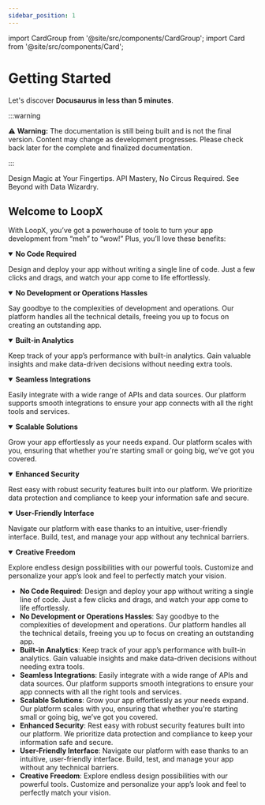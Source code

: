```yaml
---
sidebar_position: 1
---
```


import CardGroup from '@site/src/components/CardGroup';
import Card from '@site/src/components/Card';

# Getting Started

Let's discover **Docusaurus in less than 5 minutes**.

:::warning

⚠️ **Warning:** The documentation is still being built and is not the final version. Content may change as development progresses. Please check back later for the complete and finalized documentation.

:::

<CardGroup>
  <Card
    title="Experience Layer"
    href="/docs/experience-layer/flow-builder"
    icon="/img/experiment.svg"
  >
    Design Magic at Your Fingertips.
  </Card>
  <Card
    title="Extensions Layer"
    href="/docs/extensions-layer/providers"
    icon="/img/electrical_services.svg"
  >
    API Mastery, No Circus Required.
  </Card>
  <Card
    title="Insights Layer"
    href="/docs/insights-layer/data-work-bench"
    icon="/img/search_insights.svg"
  >
    See Beyond with Data Wizardry.
  </Card>
</CardGroup>

## Welcome to LoopX

With LoopX, you’ve got a powerhouse of tools to turn your app development from “meh” to “wow!” Plus, you’ll love these benefits:

<details open>
  <summary><strong>No Code Required</strong></summary>

Design and deploy your app without writing a single line of code. Just a few clicks and drags, and watch your app come to life effortlessly.

</details>

<details open>
  <summary><strong>No Development or Operations Hassles</strong></summary>

Say goodbye to the complexities of development and operations. Our platform handles all the technical details, freeing you up to focus on creating an outstanding app.

</details>

<details open>
  <summary><strong>Built-in Analytics</strong></summary>

Keep track of your app’s performance with built-in analytics. Gain valuable insights and make data-driven decisions without needing extra tools.

</details>

<details open>
  <summary><strong>Seamless Integrations</strong></summary>

Easily integrate with a wide range of APIs and data sources. Our platform supports smooth integrations to ensure your app connects with all the right tools and services.

</details>

<details open>
  <summary><strong>Scalable Solutions</strong></summary>

Grow your app effortlessly as your needs expand. Our platform scales with you, ensuring that whether you're starting small or going big, we’ve got you covered.

</details>

<details open>
  <summary><strong>Enhanced Security</strong></summary>

Rest easy with robust security features built into our platform. We prioritize data protection and compliance to keep your information safe and secure.

</details>

<details open>
  <summary><strong>User-Friendly Interface</strong></summary>

Navigate our platform with ease thanks to an intuitive, user-friendly interface. Build, test, and manage your app without any technical barriers.

</details>

<details open>
  <summary><strong>Creative Freedom</strong></summary>

Explore endless design possibilities with our powerful tools. Customize and personalize your app’s look and feel to perfectly match your vision.

</details>

- **No Code Required**: Design and deploy your app without writing a single line of code. Just a few clicks and drags, and watch your app come to life effortlessly.
- **No Development or Operations Hassles**: Say goodbye to the complexities of development and operations. Our platform handles all the technical details, freeing you up to focus on creating an outstanding app.
- **Built-in Analytics**: Keep track of your app’s performance with built-in analytics. Gain valuable insights and make data-driven decisions without needing extra tools.
- **Seamless Integrations**: Easily integrate with a wide range of APIs and data sources. Our platform supports smooth integrations to ensure your app connects with all the right tools and services.
- **Scalable Solutions**: Grow your app effortlessly as your needs expand. Our platform scales with you, ensuring that whether you're starting small or going big, we’ve got you covered.
- **Enhanced Security**: Rest easy with robust security features built into our platform. We prioritize data protection and compliance to keep your information safe and secure.
- **User-Friendly Interface**: Navigate our platform with ease thanks to an intuitive, user-friendly interface. Build, test, and manage your app without any technical barriers.
- **Creative Freedom**: Explore endless design possibilities with our powerful tools. Customize and personalize your app’s look and feel to perfectly match your vision.
